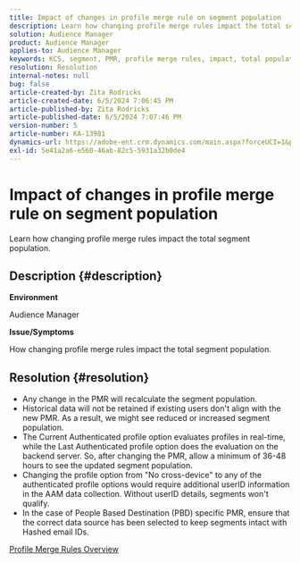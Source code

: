 ```yaml
---
title: Impact of changes in profile merge rule on segment population
description: Learn how changing profile merge rules impact the total segment population.
solution: Audience Manager
product: Audience Manager
applies-to: Audience Manager
keywords: KCS, segment, PMR, profile merge rules, impact, total population, real-time population, population, change
resolution: Resolution
internal-notes: null
bug: false
article-created-by: Zita Rodricks
article-created-date: 6/5/2024 7:06:45 PM
article-published-by: Zita Rodricks
article-published-date: 6/5/2024 7:07:46 PM
version-number: 5
article-number: KA-13981
dynamics-url: https://adobe-ent.crm.dynamics.com/main.aspx?forceUCI=1&pagetype=entityrecord&etn=knowledgearticle&id=486d00c0-6e23-ef11-840a-000d3a372703
exl-id: 5e41a2a6-e560-46ab-82c5-5931a32b0de4
---
```

# Impact of changes in profile merge rule on segment population


Learn how changing profile merge rules impact the total segment population.

## Description {#description}


<b>Environment</b>

Audience Manager

<b>Issue/Symptoms</b>

How changing profile merge rules impact the total segment population.


## Resolution {#resolution}


- Any change in the PMR will recalculate the segment population.
- Historical data will not be retained if existing users don't align with the new PMR. As a result, we might see reduced or increased segment population.
- The Current Authenticated profile option evaluates profiles in real-time, while the Last Authenticated profile option does the evaluation on the backend server. So, after changing the PMR, allow a minimum of 36-48 hours to see the updated segment population.
- Changing the profile option from "No cross-device" to any of the authenticated profile options would require additional userID information in the AAM data collection. Without userID details, segments won't qualify.
- In the case of People Based Destination (PBD) specific PMR, ensure that the correct data source has been selected to keep segments intact with Hashed email IDs.




[Profile Merge Rules Overview](https://experienceleague.adobe.com/docs/audience-manager/user-guide/features/profile-merge-rules/merge-rules-overview.html?lang=en)
